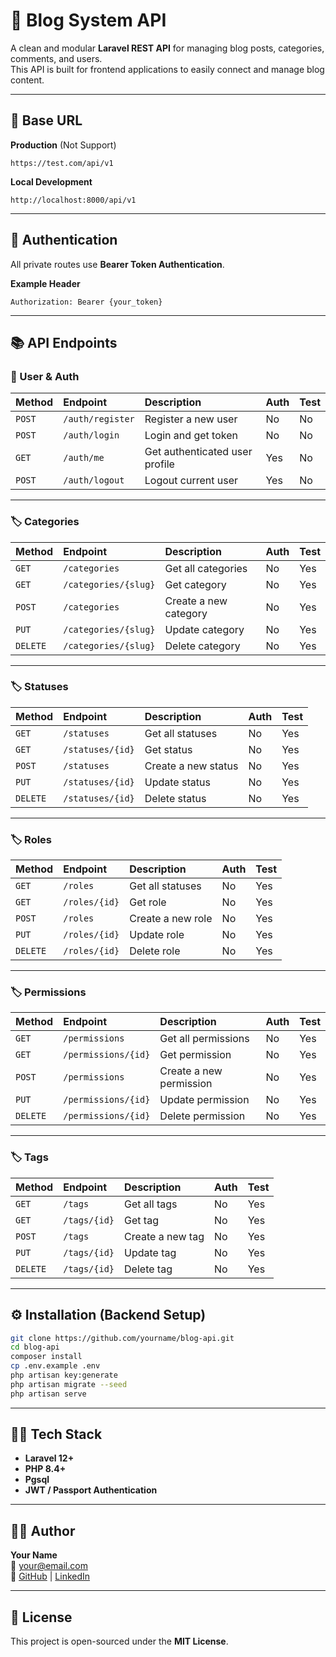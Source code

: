 # 📰 Blog System API

A clean and modular **Laravel REST API** for managing blog posts, categories, comments, and users.  
This API is built for frontend applications to easily connect and manage blog content.

---

## 🚀 Base URL

**Production** (Not Support)
```
https://test.com/api/v1
```

**Local Development**
```
http://localhost:8000/api/v1
```

---

## 🔑 Authentication

All private routes use **Bearer Token Authentication**.

**Example Header**
```
Authorization: Bearer {your_token}
```

---

## 📚 API Endpoints

### 🧍 User & Auth
| Method | Endpoint | Description | Auth | Test |
|:-------|:----------|:-------------|:------|:------|
| `POST` | `/auth/register` | Register a new user | No | No |
| `POST` | `/auth/login` | Login and get token | No | No |
| `GET` | `/auth/me` | Get authenticated user profile | Yes | No |
| `POST` | `/auth/logout` | Logout current user | Yes | No |

---

### 🏷️ Categories
| Method | Endpoint | Description | Auth | Test |
|:-------|:----------|:-------------|:------|:------|
| `GET` | `/categories` | Get all categories | No | Yes |
| `GET` | `/categories/{slug}` | Get category | No | Yes |
| `POST` | `/categories` | Create a new category | No | Yes |
| `PUT` | `/categories/{slug}` | Update category | No | Yes |
| `DELETE` | `/categories/{slug}` | Delete category | No | Yes |

---

### 🏷️ Statuses
| Method | Endpoint | Description | Auth | Test |
|:-------|:----------|:-------------|:------|:------|
| `GET` | `/statuses` | Get all statuses | No | Yes |
| `GET` | `/statuses/{id}` | Get status | No | Yes |
| `POST` | `/statuses` | Create a new status | No | Yes |
| `PUT` | `/statuses/{id}` | Update status | No | Yes |
| `DELETE` | `/statuses/{id}` | Delete status | No | Yes |

---

### 🏷️ Roles
| Method | Endpoint | Description | Auth | Test |
|:-------|:----------|:-------------|:------|:------|
| `GET` | `/roles` | Get all statuses | No | Yes |
| `GET` | `/roles/{id}` | Get role | No | Yes |
| `POST` | `/roles` | Create a new role | No | Yes |
| `PUT` | `/roles/{id}` | Update role | No | Yes |
| `DELETE` | `/roles/{id}` | Delete role | No | Yes |

---

### 🏷️ Permissions
| Method | Endpoint | Description | Auth | Test |
|:-------|:----------|:-------------|:------|:------|
| `GET` | `/permissions` | Get all permissions | No | Yes |
| `GET` | `/permissions/{id}` | Get permission | No | Yes |
| `POST` | `/permissions` | Create a new permission | No | Yes |
| `PUT` | `/permissions/{id}` | Update permission | No | Yes |
| `DELETE` | `/permissions/{id}` | Delete permission | No | Yes |

---

### 🏷️ Tags
| Method | Endpoint | Description | Auth | Test |
|:-------|:----------|:-------------|:------|:------|
| `GET` | `/tags` | Get all tags | No | Yes |
| `GET` | `/tags/{id}` | Get tag | No | Yes |
| `POST` | `/tags` | Create a new tag | No | Yes |
| `PUT` | `/tags/{id}` | Update tag | No | Yes |
| `DELETE` | `/tags/{id}` | Delete tag | No | Yes |

---

## ⚙️ Installation (Backend Setup)

```bash
git clone https://github.com/yourname/blog-api.git
cd blog-api
composer install
cp .env.example .env
php artisan key:generate
php artisan migrate --seed
php artisan serve
```

---

## 🧑‍💻 Tech Stack

- **Laravel 12+**
- **PHP 8.4+**
- **Pgsql**
- **JWT / Passport Authentication**

---

## 👨‍🎨 Author

**Your Name**  
📧 your@email.com  
🔗 [GitHub](https://github.com/yourname) | [LinkedIn](https://linkedin.com/in/yourname)

---

## 🧾 License

This project is open-sourced under the **MIT License**.
